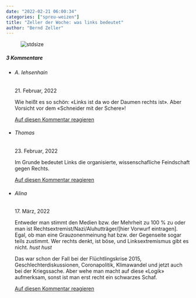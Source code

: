 ```yaml
---
date: "2022-02-21 06:00:34"
categories: ["spreu-weizen"]
title: "Zeller der Woche: was links bedeutet"
author: "Bernd Zeller"
---
```



<figure>
<img src="https://www.publicomag.com/wp-content/uploads/2022/02/was-links-bedeutet-1320x924.jpg" alt=stdsize>
</figure>


<!--more-->
<h5 class="comments-h">
3 Kommentare </h5>
<ul class="commentlist">
<li class="comment even thread-even depth-1 clearfix" id="li-comment-117769">
<h6 class="author">A. Iehsenhain</h6> <span class="date">21. Februar, 2022</span>



Wie heißt es so schön: «Links ist da wo der Daumen rechts ist». Aber Vorsicht vor dem «Schneider mit der Schere»!

<a rel="nofollow" class="comment-reply-link" href="#comment-117769" data-commentid="117769" data-postid="15076" data-belowelement="comment-117769" data-respondelement="respond" data-replyto="Antworte auf A. Iehsenhain" aria-label="Antworte auf A. Iehsenhain">Auf diesen Kommentar reagieren</a> 


</li>
<li class="comment odd alt thread-odd thread-alt depth-1 clearfix" id="li-comment-117786">
<h6 class="author">Thomas</h6> <span class="date">23. Februar, 2022</span>



Im Grunde bedeutet Links die organisierte, wissenschafliche Feindschaft gegen Rechts.

<a rel="nofollow" class="comment-reply-link" href="#comment-117786" data-commentid="117786" data-postid="15076" data-belowelement="comment-117786" data-respondelement="respond" data-replyto="Antworte auf Thomas" aria-label="Antworte auf Thomas">Auf diesen Kommentar reagieren</a> 


</li>
<li class="comment even thread-even depth-1 clearfix" id="li-comment-117934">
<h6 class="author">Alina</h6> <span class="date">17. März, 2022</span>



Entweder man stimmt den Medien bzw. der Mehrheit zu 100 % zu oder man ist Rechtsextremist/Nazi/Aluhutträger/[hier Vorwurf eintragen]. Egal, ob man eine Grauzonenmeinung hat bzw. der Gegenseite sogar teils zustimmt. Wer rechts denkt, ist böse, und Linksextremismus gibt es nicht. *hust hust*

Das war schon der Fall bei der Flüchtlingskrise 2015, Geschlechterdiskussionen, Coronapolitik, Klimawandel und jetzt auch bei der Kriegssache. Aber wehe man macht auf diese «Logik» aufmerksam, sonst ist man erst recht ein schwarzes Schaf.

<a rel="nofollow" class="comment-reply-link" href="#comment-117934" data-commentid="117934" data-postid="15076" data-belowelement="comment-117934" data-respondelement="respond" data-replyto="Antworte auf Alina" aria-label="Antworte auf Alina">Auf diesen Kommentar reagieren</a> 


</li>
</ul>

